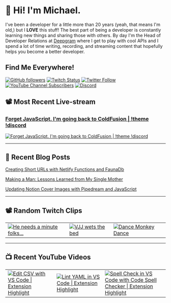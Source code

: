 # 👋 Hi! I'm Michael.

I've been a developer for a little more than 20 years (yeah, that means I'm old,)
but I **LOVE** this stuff! The best part of being a developer is constantly
learning new things and sharing those with others. By day I'm the Head of
Developer Relations at [Deepgram](https://deepgram.com) where I get to play with
cool APIs and I spend a lot of time writing, recording, and streaming content
that hopefully helps you become a better developer.

## Find Me Everywhere!

[![GitHub followers](https://img.shields.io/github/followers/michaeljolley?style=social)](https://github.com/michaeljolley) [![Twitch Status](https://img.shields.io/twitch/status/baldbeardedbuilder?style=social)](https://twitch.tv/baldbeardedbuilder) [![Twitter Follow](https://img.shields.io/twitter/follow/baldbeardbuild?style=social)](https://twitter.com/baldbeardbuild) [![YouTube Channel Subscribers](https://img.shields.io/youtube/channel/subscribers/UCn2FoDbv_veJB_UbrF93_jw?style=social)](https://youtube.com/baldbeardedbuilder) [![Discord](https://img.shields.io/discord/565665509350178827)](https://discord.gg/XSG7HJm)

## 📽️ Most Recent Live-stream

<a href="https://www.twitch.tv/videos/1511087097" target="_blank">
  <h3>Forget JavaScript. I&#39;m going back to ColdFusion | !theme !discord</h3>
  <img src="https://static-cdn.jtvnw.net/cf_vods/d1m7jfoe9zdc1j/dbf52a821994ddb696a9_baldbeardedbuilder_39821682953_1655921124//thumb/thumb0-480x272.jpg" alt="Forget JavaScript. I&#39;m going back to ColdFusion | !theme !discord"/>
</a>

---


## 📝 Recent Blog Posts

[Creating Short URLs with Netlify Functions and FaunaDb](https://baldbeardedbuilder.com/blog/using-netlify-functions-faunadb-for-short-urls/)

[Making a Man: Lessons Learned from My Single Mother](https://baldbeardedbuilder.com/blog/making-a-man-lessons-learned-from-my-single-mother/)

[Updating Notion Cover Images with Pipedream and JavaScript](https://baldbeardedbuilder.com/blog/how-to-update-notion-cover-image-with-javascript/)


---

## 📽️ Random Twitch Clips

<table>
  <tr>
    <td>
      <a href="https://clips.twitch.tv/WealthyStupidBobaGOWSkull" target="_blank">
        <img src="https://clips-media-assets2.twitch.tv/AT-cm%7C919872359-preview-480x272.jpg" alt="He needs a minute folks..."/>
      </a>
    </td>
    <td>
      <a href="https://clips.twitch.tv/ModernGorgeousParrotPupper" target="_blank">
        <img src="https://clips-media-assets2.twitch.tv/AT-cm%7C820515521-preview-480x272.jpg" alt="VJJ wets the bed"/>
      </a>
    </td>
    <td>
      <a href="https://clips.twitch.tv/ViscousSpikyWoodpeckerFunRun" target="_blank">
        <img src="https://clips-media-assets2.twitch.tv/AT-cm%7C852932541-preview-480x272.jpg" alt="Dance Monkey Dance"/>
      </a>
    </td>
  </tr>
</table>

---

## 📺 Recent YouTube Videos

<table>
  <tr>
    <td>
      <a href="https://www.youtube.com/watch?v=9nXXWOHjU24" target="_blank">
        <img style="align=center" src="https://i2.ytimg.com/vi/9nXXWOHjU24/mqdefault.jpg" alt="Edit CSV with VS Code | Extension Highlight"/>
      </a>
    </td>
    <td>
      <a href="https://www.youtube.com/watch?v=OjkbonKOzec" target="_blank">
        <img style="align=center" src="https://i2.ytimg.com/vi/OjkbonKOzec/mqdefault.jpg" alt="Lint YAML in VS Code | Extension Highlight"/>
      </a>
    </td>
    <td>
      <a href="https://www.youtube.com/watch?v=ZxNnOjWetH4" target="_blank">
        <img style="align=center" src="https://i2.ytimg.com/vi/ZxNnOjWetH4/mqdefault.jpg" alt="Spell Check in VS Code with Code Spell Checker | Extension Highlight"/>
      </a>
    </td>
  </tr>
</table>
